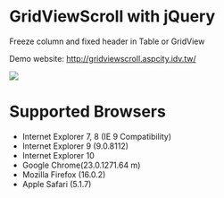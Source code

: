 GridViewScroll with jQuery
==============
Freeze column and fixed header in Table or GridView

Demo website: http://gridviewscroll.aspcity.idv.tw/

<img border="0" src="http://gridviewscroll.aspcity.idv.tw/images/gridviewscroll_git.png">

Supported Browsers
===
* Internet Explorer 7, 8 (IE 9 Compatibility)
* Internet Explorer 9 (9.0.8112)
* Internet Explorer 10
* Google Chrome(23.0.1271.64 m)
* Mozilla Firefox (16.0.2)
* Apple Safari (5.1.7)
